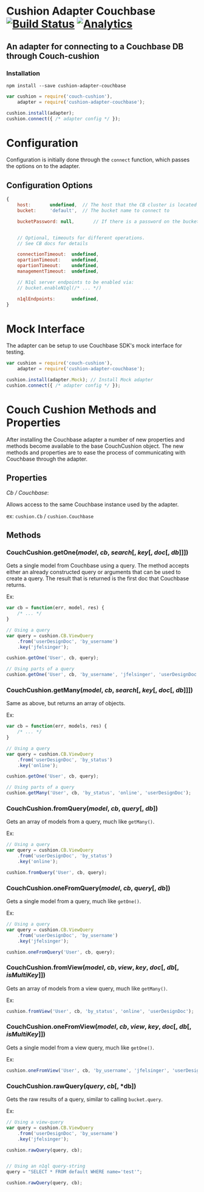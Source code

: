 # Cushion Adapter Couchbase [![Build Status](https://secure.travis-ci.org/jfelsinger/cushion-adapter-couchbase.png?branch=master)](https://travis-ci.org/jfelsinger/cushion-adapter-couchbase) [![Analytics](https://ga-beacon.appspot.com/UA-46797352-2/cushion-adapter-couchbase/index)](https://github.com/igrigorik/ga-beacon)
## An adapter for connecting to a Couchbase DB through Couch-cushion

### Installation

```
npm install --save cushion-adapter-couchbase
```

```javascript
var cushion = require('couch-cushion'),
    adapter = require('cushion-adapter-couchbase');

cushion.install(adapter);
cushion.connect({ /* adapter config */ });
```


# Configuration

Configuration is initially done through the `connect` function, which passes the
options on to the adapter.

## Configuration Options

```javascript
{
    host:       undefined,  // The host that the CB cluster is located on
    bucket:     'default',  // The bucket name to connect to

    bucketPassword: null,       // If there is a password on the bucket


    // Optional, timeouts for different operations.
    // See CB docs for details

    connectionTimeout:  undefined,
    opartionTimeout:    undefined,
    opartionTimeout:    undefined,
    managementTimeout:  undefined,

    // N1ql server endpoints to be enabled via:
    // bucket.enableN1ql(/* ... */)

    n1qlEndpoints:      undefined,
}
```

# Mock Interface

The adapter can be setup to use Couchbase SDK's mock interface for testing.

```javascript
var cushion = require('couch-cushion'),
    adapter = require('cushion-adapter-couchbase');

cushion.install(adapter.Mock); // Install Mock adapter
cushion.connect({ /* adapter config */ });
```

# Couch Cushion Methods and Properties

After installing the Couchbase adapter a number of new properties and methods
become available to the base CouchCushion object. The new methods and properties
are to ease the process of communicating with Couchbase through the adapter.

## Properties

*Cb / Couchbase*:

Allows access to the same Couchbase instance used by the adapter.

ex: `cushion.Cb` / `cushion.Couchbase`


## Methods

### CouchCushion.getOne(*model*, *cb*, *search*[, *key*[, *doc*[, *db*]]])

Gets a single model from Couchbase using a query. The method accepts either an
already constructed query or arguments that can be used to create a query. The
result that is returned is the first doc that Couchbase returns.

Ex:

```javascript
var cb = function(err, model, res) {
    /* ... */
}

// Using a query
var query = cushion.CB.ViewQuery
    .from('userDesignDoc', 'by_username')
    .key('jfelsinger');

cushion.getOne('User', cb, query);

// Using parts of a query
cushion.getOne('User', cb, 'by_username', 'jfelsinger', 'userDesignDoc');
```


### CouchCushion.getMany(*model*, *cb*, *search*[, *key*[, *doc*[, *db*]]])

Same as above, but returns an array of objects.

Ex:

```javascript
var cb = function(err, models, res) {
    /* ... */
}

// Using a query
var query = cushion.CB.ViewQuery
    .from('userDesignDoc', 'by_status')
    .key('online');

cushion.getOne('User', cb, query);

// Using parts of a query
cushion.getMany('User', cb, 'by_status', 'online', 'userDesignDoc');
```


### CouchCushion.fromQuery(*model*, *cb*, *query*[, *db*])

Gets an array of models from a query, much like `getMany()`.

Ex:

```javascript
// Using a query
var query = cushion.CB.ViewQuery
    .from('userDesignDoc', 'by_status')
    .key('online');

cushion.fromQuery('User', cb, query);
```


### CouchCushion.oneFromQuery(*model*, *cb*, *query*[, *db*])

Gets a single model from a query, much like `getOne()`.

Ex:

```javascript
// Using a query
var query = cushion.CB.ViewQuery
    .from('userDesignDoc', 'by_username')
    .key('jfelsinger');

cushion.oneFromQuery('User', cb, query);
```


### CouchCushion.fromView(*model*, *cb*, *view*, *key*, *doc*[, *db*[, *isMultiKey*]])

Gets an array of models from a view query, much like `getMany()`.

Ex:

```javascript
cushion.fromView('User', cb, 'by_status', 'online', 'userDesignDoc');
```


### CouchCushion.oneFromView(*model*, *cb*, *view*, *key*, *doc*[, *db*[, *isMultiKey*]])

Gets a single model from a view query, much like `getOne()`.

Ex:

```javascript
cushion.oneFromView('User', cb, 'by_username', 'jfelsinger', 'userDesignDoc');
```


### CouchCushion.rawQuery(*query*, *cb*[, *db])

Gets the raw results of a query, similar to calling `bucket.query`.

Ex:

```javascript
// Using a view-query
var query = cushion.CB.ViewQuery
    .from('userDesignDoc', 'by_username')
    .key('jfelsinger');

cushion.rawQuery(query, cb);


// Using an n1ql query-string
query = "SELECT * FROM default WHERE name='test'";

cushion.rawQuery(query, cb);
```
